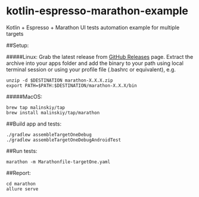 # kotlin-espresso-marathon-example
Kotlin + Espresso + Marathon UI tests automation example for multiple targets

##Setup:

#####Linux:
Grab the latest release from [GitHub Releases](https://github.com/Malinskiy/marathon/releases) page. Extract the archive into your apps folder and add the binary to your path using local terminal session or using your profile file (.bashrc or equivalent), e.g.

```
unzip -d $DESTINATION marathon-X.X.X.zip
export PATH=$PATH:$DESTINATION/marathon-X.X.X/bin
```
#####MacOS:
```
brew tap malinskiy/tap
brew install malinskiy/tap/marathon
```

##Build app and tests:
```
./gradlew assembleTargetOneDebug
./gradlew assembleTargetOneDebugAndroidTest
```

##Run tests:
```
marathon -m Marathonfile-targetOne.yaml
```

##Report:
```
cd marathon
allure serve
```
